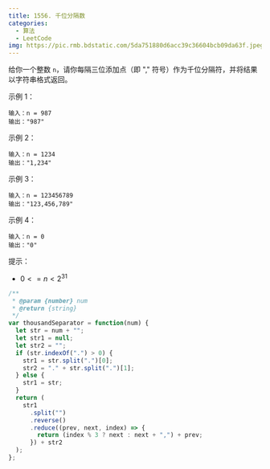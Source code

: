 ```yaml
---
title: 1556. 千位分隔数
categories:
  - 算法
  - LeetCode
img: https://pic.rmb.bdstatic.com/5da751880d6acc39c36604bcb09da63f.jpeg
---
```


给你一个整数 `n`，请你每隔三位添加点（即 "," 符号）作为千位分隔符，并将结果以字符串格式返回。

示例 1：

```
输入：n = 987
输出："987"
```

示例 2：

```
输入：n = 1234
输出："1,234"
```

示例 3：

```
输入：n = 123456789
输出："123,456,789"
```

示例 4：

```
输入：n = 0
输出："0"
```

提示：

- $0 <= n < 2^{31}$

```js
/**
 * @param {number} num
 * @return {string}
 */
var thousandSeparator = function(num) {
  let str = num + "";
  let str1 = null;
  let str2 = "";
  if (str.indexOf(".") > 0) {
    str1 = str.split(".")[0];
    str2 = "." + str.split(".")[1];
  } else {
    str1 = str;
  }
  return (
    str1
      .split("")
      .reverse()
      .reduce((prev, next, index) => {
        return (index % 3 ? next : next + ",") + prev;
      }) + str2
  );
};
```
